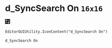 # d_SyncSearch On `16x16`
<img src="/img/d_SyncSearch%20On.png" width=16 height=16>

``` CSharp
EditorGUIUtility.IconContent("d_SyncSearch On")
```
```
d_SyncSearch On
```
